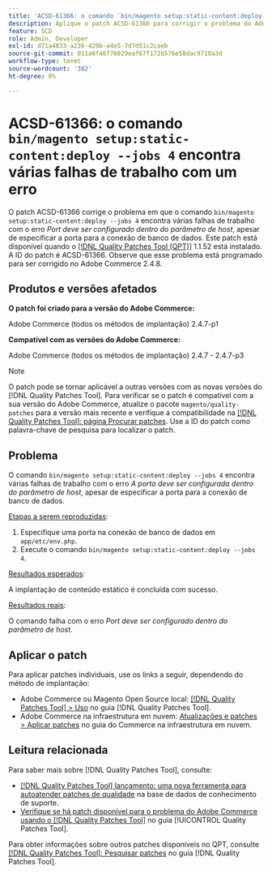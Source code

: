 ```yaml
---
title: 'ACSD-61366: o comando `bin/magento setup:static-content:deploy —jobs 4` encontra várias falhas de trabalho com um erro'
description: Aplique o patch ACSD-61366 para corrigir o problema do Adobe Commerce em que o comando `bin/magento setup:static-content:deploy —jobs 4` encontra várias falhas de trabalho com o erro *Port must be configured within the host parameter*, apesar de especificar a porta para a conexão de banco de dados.
feature: SCD
role: Admin, Developer
exl-id: d71a4833-a236-429b-a4e5-7d7d51c2caeb
source-git-commit: 011a6f46f76029eaf67f172b576e58dac9710a3d
workflow-type: tm+mt
source-wordcount: '382'
ht-degree: 0%

---
```


# ACSD-61366: o comando `bin/magento setup:static-content:deploy --jobs 4` encontra várias falhas de trabalho com um erro

O patch ACSD-61366 corrige o problema em que o comando `bin/magento setup:static-content:deploy --jobs 4` encontra várias falhas de trabalho com o erro *Port deve ser configurado dentro do parâmetro de host*, apesar de especificar a porta para a conexão de banco de dados. Este patch está disponível quando o [[!DNL Quality Patches Tool (QPT)]](https://experienceleague.adobe.com/en/docs/commerce-operations/tools/quality-patches-tool/quality-patches-tool-to-self-serve-quality-patches) 1.1.52 está instalado. A ID do patch é ACSD-61366. Observe que esse problema está programado para ser corrigido no Adobe Commerce 2.4.8.

## Produtos e versões afetados

**O patch foi criado para a versão do Adobe Commerce:**

Adobe Commerce (todos os métodos de implantação) 2.4.7-p1

**Compatível com as versões do Adobe Commerce:**

Adobe Commerce (todos os métodos de implantação) 2.4.7 - 2.4.7-p3

>[!NOTE]
>
>O patch pode se tornar aplicável a outras versões com as novas versões do [!DNL Quality Patches Tool]. Para verificar se o patch é compatível com a sua versão do Adobe Commerce, atualize o pacote `magento/quality-patches` para a versão mais recente e verifique a compatibilidade na [[!DNL Quality Patches Tool]: página Procurar patches](https://experienceleague.adobe.com/tools/commerce-quality-patches/index.html). Use a ID do patch como palavra-chave de pesquisa para localizar o patch.

## Problema

O comando `bin/magento setup:static-content:deploy --jobs 4` encontra várias falhas de trabalho com o erro *A porta deve ser configurada dentro do parâmetro de host*, apesar de especificar a porta para a conexão de banco de dados.

<u>Etapas a serem reproduzidas</u>:

1. Especifique uma porta na conexão de banco de dados em `app/etc/env.php`.
1. Execute o comando `bin/magento setup:static-content:deploy --jobs 4`.

<u>Resultados esperados</u>:

A implantação de conteúdo estático é concluída com sucesso.

<u>Resultados reais</u>:

O comando falha com o erro *Port deve ser configurado dentro do parâmetro de host*.

## Aplicar o patch

Para aplicar patches individuais, use os links a seguir, dependendo do método de implantação:

* Adobe Commerce ou Magento Open Source local: [[!DNL Quality Patches Tool] > Uso](/help/tools/quality-patches-tool/usage.md) no guia [!DNL Quality Patches Tool].
* Adobe Commerce na infraestrutura em nuvem: [Atualizações e patches > Aplicar patches](https://experienceleague.adobe.com/docs/commerce-cloud-service/user-guide/develop/upgrade/apply-patches.html) no guia do Commerce na infraestrutura em nuvem.

## Leitura relacionada

Para saber mais sobre [!DNL Quality Patches Tool], consulte:

* [[!DNL Quality Patches Tool] lançamento: uma nova ferramenta para autoatender patches de qualidade](https://experienceleague.adobe.com/en/docs/commerce-operations/tools/quality-patches-tool/quality-patches-tool-to-self-serve-quality-patches) na base de dados de conhecimento de suporte.
* [Verifique se há patch disponível para o problema do Adobe Commerce usando o  [!DNL Quality Patches Tool]](/help/tools/quality-patches-tool/patches-available-in-qpt/check-patch-for-magento-issue-with-magento-quality-patches.md) no guia [!UICONTROL Quality Patches Tool].


Para obter informações sobre outros patches disponíveis no QPT, consulte [[!DNL Quality Patches Tool]: Pesquisar patches](https://experienceleague.adobe.com/tools/commerce-quality-patches/index.html) no guia [!DNL Quality Patches Tool].
